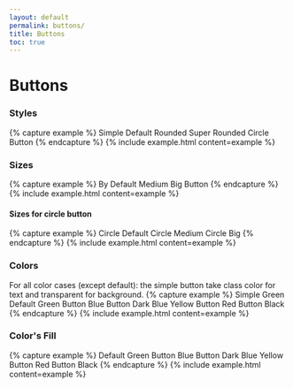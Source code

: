 ```yaml
---
layout: default
permalink: buttons/
title: Buttons
toc: true
---
```


# Buttons

### Styles

{% capture example %}
<a class="btn simple">Simple</a>
<a class="btn">Default</a>
<a class="btn rounded">Rounded</a>
<a class="btn super-rounded">Super Rounded</a>
<a class="btn circle"><span>Circle Button</span></a>
{% endcapture %}
{% include example.html content=example %}

### Sizes

{% capture example %}
<a class="btn">By Default</a>
<a class="btn medium">Medium</a>
<a class="btn big">Big Button</a>
{% endcapture %}
{% include example.html content=example %}

#### Sizes for circle button

{% capture example %}
<a class="btn circle"><span>Circle Default</span></a>
<a class="btn circle medium"><span>Circle Medium</span></a>
<a class="btn circle big"><span>Circle Big</span></a>
{% endcapture %}
{% include example.html content=example %}

### Colors
For all color cases (except default): the simple button take class color for text and transparent for background.
{% capture example %}
<a class="btn simple green">Simple Green</a>
<a class="btn">Default</a>
<a class="btn green">Green Button</a>
<a class="btn blue">Blue Button</a>
<a class="btn dark-blue">Dark Blue</a>
<a class="btn yellow">Yellow Button</a>
<a class="btn red">Red Button</a>
<a class="btn black">Black</a>
{% endcapture %}
{% include example.html content=example %}

### Color's Fill
{% capture example %}
<a class="btn fill">Default</a>
<a class="btn green fill">Green Button</a>
<a class="btn blue fill">Blue Button</a>
<a class="btn dark-blue fill">Dark Blue</a>
<a class="btn yellow fill">Yellow Button</a>
<a class="btn red fill">Red Button</a>
<a class="btn black fill">Black</a>
{% endcapture %}
{% include example.html content=example %}
